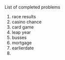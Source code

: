 List of completed problems

1. race results
2. casino chance
3. card game
4. leap year
5. busses
6. mortgage
7. earlierdate
8.
